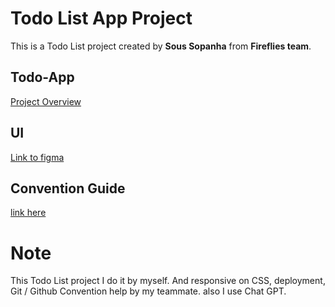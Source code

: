 # Todo List App Project

This is a Todo List project created by **Sous Sopanha** from **Fireflies team**.

## Todo-App
[Project Overview](https://todo-list-react-app-beta.vercel.app/)

## UI
[Link to figma](https://www.figma.com/proto/JZp8EY572tf14UVuPTZiTB/ToDo-List?type=design&node-id=1-8&t=NTxKSvAeLwmMH7Dj-0&scaling=min-zoom&page-id=0%3A1)

## Convention Guide

[link here](/doc/convention.md)

# Note
This Todo List project I do it by myself. And responsive on CSS, deployment, Git / Github Convention help by my teammate. also I use Chat GPT.

